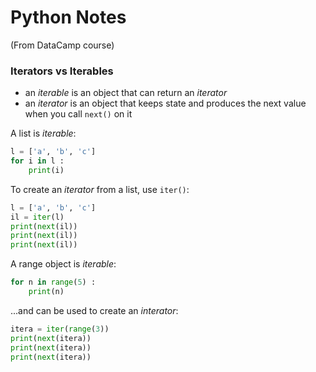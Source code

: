 # Python Notes

(From DataCamp course)

### Iterators vs Iterables

- an _iterable_ is an object that can return an _iterator_
- an _iterator_ is an object that keeps state and produces the next value when you call `next()` on it

A list is _iterable_:

```python
l = ['a', 'b', 'c']
for i in l :
    print(i)
```

To create an _iterator_ from a list, use `iter()`:

```python
l = ['a', 'b', 'c']
il = iter(l)
print(next(il))
print(next(il))
print(next(il))
```

A range object is _iterable_:

```python
for n in range(5) :
    print(n)
```

...and can be used to create an _interator_:

```python
itera = iter(range(3))
print(next(itera))
print(next(itera))
print(next(itera))
```
